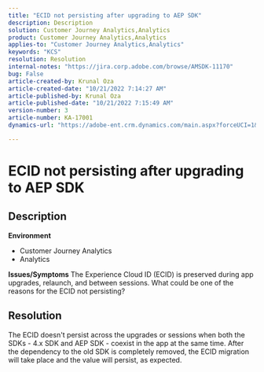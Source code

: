 ```yaml
---
title: "ECID not persisting after upgrading to AEP SDK"
description: Description
solution: Customer Journey Analytics,Analytics
product: Customer Journey Analytics,Analytics
applies-to: "Customer Journey Analytics,Analytics"
keywords: "KCS"
resolution: Resolution
internal-notes: "https://jira.corp.adobe.com/browse/AMSDK-11170"
bug: False
article-created-by: Krunal Oza
article-created-date: "10/21/2022 7:14:27 AM"
article-published-by: Krunal Oza
article-published-date: "10/21/2022 7:15:49 AM"
version-number: 3
article-number: KA-17001
dynamics-url: "https://adobe-ent.crm.dynamics.com/main.aspx?forceUCI=1&pagetype=entityrecord&etn=knowledgearticle&id=f94d81f9-0f51-ed11-bba2-002248086a27"

---
```

# ECID not persisting after upgrading to AEP SDK

## Description

<b>Environment</b>
- Customer Journey Analytics
- Analytics



<b>Issues/Symptoms</b>
The Experience Cloud ID (ECID) is preserved during app upgrades, relaunch, and between sessions. What could be one of the reasons for the ECID not persisting?


## Resolution


The ECID doesn't persist across the upgrades or sessions when both the SDKs - 4.x SDK and AEP SDK - coexist in the app at the same time. After the dependency to the old SDK is completely removed, the ECID migration will take place and the value will persist, as expected.
